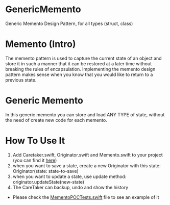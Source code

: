 # GenericMemento
Generic Memento Design Pattern, for all types (struct, class)

# Memento (Intro)
The memento pattern is used to capture the current state of an object and store it in such a manner that it can be restored at a later time without breaking the rules of encapsulation. Implementing the memento design pattern makes sense when you know that you would like to return to a previous state.

# Generic Memento
In this generic memento you can store and load ANY TYPE of state, without the need of create new code for each memento. 

# How To Use It
1. Add Caretaker.swift, Originator.swift and Memento.swift to your project (you can find it [here](https://github.com/yonivav/GenericMemento/tree/master/MementoPOC/Utils))
2. when you want to save a state, create a new Originator with this state:
Originator(state: state-to-save)
3. when you want to update a state, use update method:
originator.updateState(new-state)
4. The CareTaker can backup, undo and show the history

* Please check the [MementoPOCTests.swift](https://github.com/yonivav/GenericMemento/blob/master/MementoPOCTests/MementoPOCTests.swift) file to see an example of it
